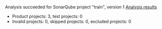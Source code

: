 Analysis succeeded for SonarQube project "train", version 1 [Analysis results](http://localhost:9000/dashboard/index/train)
- Product projects: 3, test projects: 0
- Invalid projects: 0, skipped projects: 0, excluded projects: 0
